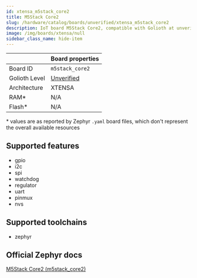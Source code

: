 ```yaml
---
id: xtensa_m5stack_core2
title: M5Stack Core2
slug: /hardware/catalog/boards/unverified/xtensa_m5stack_core2
description: IoT board M5Stack Core2, compatible with Golioth at unverified level.
image: /img/boards/xtensa/null
sidebar_class_name: hide-item
---
```


[//]: # (This is an auto-generated file, do not edit! Changes to it will be lost upon re-generation)



|                | Board properties     |
| -------------  | -------------------- |
| Board ID       | `m5stack_core2` |
| Golioth Level  | [Unverified](/hardware#unverified-boards) |
| Architecture   | XTENSA |
| RAM*           | N/A |
| Flash*         | N/A |

\* values are as reported by Zephyr `.yaml` board files, which don't represent the overall available resources



## Supported features

* gpio
* i2c
* spi
* watchdog
* regulator
* uart
* pinmux
* nvs

## Supported toolchains

* zephyr

## Official Zephyr docs

[M5Stack Core2 (m5stack_core2)](https://docs.zephyrproject.org/latest/boards/xtensa/m5stack_core2/doc/index.html)
